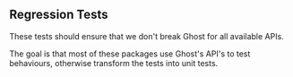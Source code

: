 ## Regression Tests

These tests should ensure that we don't break Ghost for all available APIs.

The goal is that most of these packages use Ghost's API's to test behaviours, otherwise transform the tests into unit tests.

